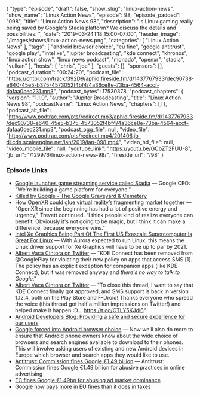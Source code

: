 {
  "type": "episode",
  "draft": false,
  "show_slug": "linux-action-news",
  "show_name": "Linux Action News",
  "episode": 98,
  "episode_padded": "098",
  "title": "Linux Action News 98",
  "description": "Is Linux gaming really being saved by Google's Stadia platform? We discuss the details and possibilities. ",
  "date": "2019-03-24T18:15:00-07:00",
  "header_image": "/images/shows/linux-action-news.png",
  "categories": [
    "Linux Action News"
  ],
  "tags": [
    "android browser choice",
    "eu fine",
    "google antitrust",
    "google play",
    "intel xe",
    "jupiter broadcasting",
    "kde connect",
    "khronos",
    "linux action show",
    "linux news podcast",
    "monado",
    "openxr",
    "stadia",
    "vulkan"
  ],
  "hosts": [
    "chris",
    "joe"
  ],
  "guests": [],
  "sponsors": [],
  "podcast_duration": "00:24:20",
  "podcast_file": "https://chtbl.com/track/392D9/aphid.fireside.fm/d/1437767933/dec90738-e640-45e5-b375-4573052f4bf4/4a36ce8e-73ba-4564-accf-dafaa0cec231.mp3",
  "podcast_bytes": 17530378,
  "podcast_chapters": {
    "version": "1.1.0",
    "author": "Jupiter Broadcasting",
    "title": "Linux Action News 98",
    "podcastName": "Linux Action News",
    "chapters": []
  },
  "podcast_alt_file": "http://www.podtrac.com/pts/redirect.mp3/aphid.fireside.fm/d/1437767933/dec90738-e640-45e5-b375-4573052f4bf4/4a36ce8e-73ba-4564-accf-dafaa0cec231.mp3",
  "podcast_ogg_file": null,
  "video_file": "http://www.podtrac.com/pts/redirect.mp4/201406.jb-dl.cdn.scaleengine.net/lan/2019/lan-098.mp4",
  "video_hd_file": null,
  "video_mobile_file": null,
  "youtube_link": "https://youtu.be/GCbZT2FUU-8",
  "jb_url": "/129976/linux-action-news-98/",
  "fireside_url": "/98"
}


### Episode Links

  * [Google launches game streaming service called Stadia](https://arstechnica.com/gaming/2019/03/google-jumps-into-gaming-with-google-stadia-streaming-service/ "Google launches game streaming service called Stadia") — Google CEO: "We're building a game platform for everyone."
  * [Killed by Google - The Google Graveyard & Cemetery](https://killedbygoogle.com/ "Killed by Google - The Google Graveyard & Cemetery")
  * [How OpenXR could glue virtual reality’s fragmenting market together](https://arstechnica.com/gaming/2019/03/how-openxr-could-glue-together-virtual-realitys-fragmenting-market/ "How OpenXR could glue virtual reality’s fragmenting market together") — “OpenXR since the beginning has had a lot of positive energy and urgency," Trevett continued. “I think people kind of realize everyone can benefit. Obviously it's not going to be magic, but I think it can make a difference, because everyone wins."
  * [Intel Xe Graphics Being Part Of The First US Exascale Supercomputer Is Great For Linux](https://www.phoronix.com/scan.php?page=news_item&px=Intel-Xe-Graphics-%20Good-News "Intel Xe Graphics Being Part Of The First US Exascale Supercomputer Is Great For Linux") — With Aurora expected to run Linux, this means the Linux driver support for Xe Graphics will have to be up to par by 2021. 
  * [Albert Vaca Cintora on Twitter](https://twitter.com/albertvaka/status/1107924633750253568 "Albert Vaca Cintora on Twitter") — "KDE Connect has been removed from @GooglePlay for violating their new policy on apps that access SMS [1]. The policy has an explicit exception for companion apps (like KDE Connect), but it was removed anyway and *there's no way to talk to Google*."
  * [Albert Vaca Cintora on Twitter](https://twitter.com/albertvaka/status/1108648884056834048 "Albert Vaca Cintora on Twitter") — "To close this thread, I want to say that KDE Connect finally got approved, and SMS support is back in version 1.12.4, both on the Play Store and F-Droid! Thanks everyone who spread the voice (this thread got half a million impressions on Twitter!) and helped make it happen :D… https://t.co/OTLY5KJdI6"
  * [Android Developers Blog: Providing a safe and secure experience for our users](https://android-developers.googleblog.com/2018/10/providing-safe-and-secure-experience.html "Android Developers Blog: Providing a safe and secure experience for our users")
  * [Google forced into Android browser choice](https://www.blog.google/around-the-globe/google-europe/supporting-choice-and-competition-europe/ "Google forced into Android browser choice") — Now we’ll also do more to ensure that Android phone owners know about the wide choice of browsers and search engines available to download to their phones. This will involve asking users of existing and new Android devices in Europe which browser and search apps they would like to use.
  * [Antitrust: Commission fines Google €1.49 billion](http://europa.eu/rapid/press-release_IP-19-1770_en.htm "Antitrust: Commission fines Google €1.49 billion") — Antitrust: Commission fines Google €1.49 billion for abusive practices in online advertising
  * [EC fines Google €1.49bn for abusing ad market dominance](https://www.computerweekly.com/news/252459886/EC-fines-Google-149bn-for-abusing-ad-market-dominance "EC fines Google €1.49bn for abusing ad market dominance")
  * [Google now pays more in EU fines than it does in taxes](https://www.theinquirer.net/inquirer/news/3070503/google-now-pays-more-in-eu-fines-than-it-does-in-taxes "Google now pays more in EU fines than it does in taxes")


